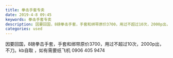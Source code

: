 ```yaml
---
title: 拳击手套专卖
date: 2019-4-8 09:45
keywords: 拳击手套专卖
description: 因要回国，8磅拳击手套，手套和绑带原价3700，用过不超过10次，2000p出，不刀。kb自取，如有需要纸飞机‭‭09064059474‬‬
categories: used
---
```

<td class="t_f" id="postmessage_3425907">

因要回国，8磅拳击手套，手套和绑带原价3700，用过不超过10次，2000p出，不刀。kb自取 ，如有需要纸飞机‭‭ 0906 405 9474‬‬<br/>
<img alt="" border="0" class="zoom" data-cf-modified-0135ba32e42a606e59a49488-="" file="http://www.flw.ph/data/appbyme/upload/image/201904/08/sEMQv1WYxac1.jpg" id="aimg_a30rS" lazyloadthumb="1" onclick="" onmouseover="" src="http://www.flw.ph/data/appbyme/upload/image/201904/08/sEMQv1WYxac1.jpg"/><br/>
<br/>
</td>
